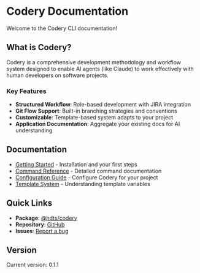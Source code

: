 # Codery Documentation

Welcome to the Codery CLI documentation!

## What is Codery?

Codery is a comprehensive development methodology and workflow system designed to enable AI agents (like Claude) to work effectively with human developers on software projects.

### Key Features

- **Structured Workflow**: Role-based development with JIRA integration
- **Git Flow Support**: Built-in branching strategies and conventions
- **Customizable**: Template-based system adapts to your project
- **Application Documentation**: Aggregate your existing docs for AI understanding

## Documentation

- [Getting Started](./getting-started.md) - Installation and your first steps
- [Command Reference](./commands.md) - Detailed command documentation
- [Configuration Guide](./configuration.md) - Configure Codery for your project
- [Template System](./templates.md) - Understanding template variables

## Quick Links

- **Package**: [@hdts/codery](https://www.npmjs.com/package/@hdts/codery)
- **Repository**: [GitHub](https://github.com/turalnovruzov/codery)
- **Issues**: [Report a bug](https://github.com/turalnovruzov/codery/issues)

## Version

Current version: 0.1.1